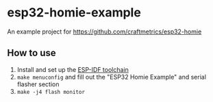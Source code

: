 # esp32-homie-example

An example project for https://github.com/craftmetrics/esp32-homie

## How to use

 1. Install and set up the [ESP-IDF toolchain](http://esp-idf.readthedocs.io)
 1. `make menuconfig` and fill out the "ESP32 Homie Example" and serial flasher section
 1. `make -j4 flash monitor`
